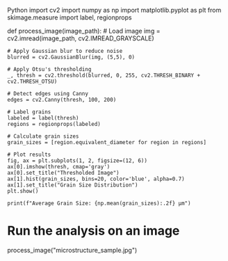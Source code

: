 Python
import cv2
import numpy as np
import matplotlib.pyplot as plt
from skimage.measure import label, regionprops

def process_image(image_path):
    # Load image
    img = cv2.imread(image_path, cv2.IMREAD_GRAYSCALE)
    
    # Apply Gaussian blur to reduce noise
    blurred = cv2.GaussianBlur(img, (5,5), 0)
    
    # Apply Otsu's thresholding
    _, thresh = cv2.threshold(blurred, 0, 255, cv2.THRESH_BINARY + cv2.THRESH_OTSU)

    # Detect edges using Canny
    edges = cv2.Canny(thresh, 100, 200)

    # Label grains
    labeled = label(thresh)
    regions = regionprops(labeled)

    # Calculate grain sizes
    grain_sizes = [region.equivalent_diameter for region in regions]

    # Plot results
    fig, ax = plt.subplots(1, 2, figsize=(12, 6))
    ax[0].imshow(thresh, cmap='gray')
    ax[0].set_title("Thresholded Image")
    ax[1].hist(grain_sizes, bins=20, color='blue', alpha=0.7)
    ax[1].set_title("Grain Size Distribution")
    plt.show()

    print(f"Average Grain Size: {np.mean(grain_sizes):.2f} µm")

# Run the analysis on an image
process_image("microstructure_sample.jpg")
